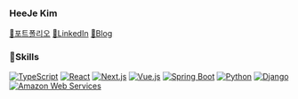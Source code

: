 ### HeeJe Kim

[💈포트폴리오](https://heisje-blog.vercel.app/portfolio)
[💈LinkedIn](https://www.linkedin.com/in/heeje-kim-715488286/)
[💈Blog](https://heisje-blog.vercel.app/posts)

### 💪Skills
[![TypeScript][typescript]](https://www.typescriptlang.org/)
[![React][react]](https://reactjs.org/)
[![Next.js][next.js]](https://nextjs.org/)
[![Vue.js][vue.js]](https://vuejs.org/)
[![Spring Boot][spring boot]](https://spring.io/)
[![Python][python]](https://www.python.org/)
[![Django][django]](https://www.djangoproject.com/)
[![Amazon Web Services][amazon web services]](https://aws.amazon.com/)

[python]: https://img.shields.io/endpoint?url=https://badges.deno.dev/Python
[typescript]: https://img.shields.io/endpoint?url=https://badges.deno.dev/TypeScript
[next.js]: https://img.shields.io/endpoint?url=https://badges.deno.dev/Next.js
[react]: https://img.shields.io/endpoint?url=https://badges.deno.dev/React
[vue.js]: https://img.shields.io/endpoint?url=https://badges.deno.dev/Vue.js
[amazon web services]: https://img.shields.io/endpoint?url=https://badges.deno.dev/?message=Amazon%2BWeb%2BServices%26namedLogo=amazon-aws
[django]: https://img.shields.io/endpoint?url=https://badges.deno.dev/Django
[spring boot]: https://img.shields.io/endpoint?url=https://badges.deno.dev/?message=Spring%2BBoot

